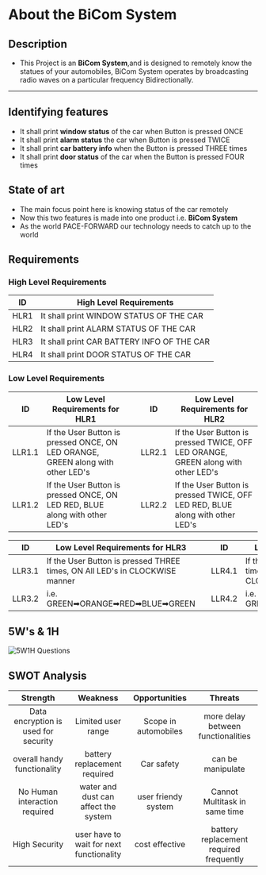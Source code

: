 #  About the BiCom System
## Description
 * This Project is an __BiCom System__,and is designed to remotely know the statues of your automobiles, BiCom System operates by broadcasting radio waves on a particular frequency Bidirectionally.

---

## Identifying features
 * It shall print __window status__ of the car when Button is pressed ONCE
 * It shall print __alarm status__ the car when Button is pressed TWICE
 * It shall print __car battery info__ when the Button is pressed THREE times
 * It shall print __door status__ of the car when the Button is pressed FOUR times

## State of art
 * The main focus point here is knowing status of the car remotely
 * Now this two features is made into one product i.e. __BiCom System__
 * As the world PACE-FORWARD our technology needs to catch up to the world  

## Requirements

### High Level Requirements

| ID | High Level Requirements |
| -------- | -------------- |
| HLR1 | It shall print WINDOW STATUS OF THE CAR |
| HLR2 | It shall print ALARM STATUS OF THE CAR |
| HLR3 | It shall print CAR BATTERY INFO OF THE CAR |
| HLR4 | It shall print DOOR STATUS OF THE CAR |


### Low Level Requirements

| ID | Low Level Requirements for HLR1|       |ID | Low Level Requirements for HLR2|
| ----- | ----- | ---- |----- | ----- |
| LLR1.1 | If the User Button is pressed ONCE, ON LED ORANGE, GREEN along with other LED's |     |LLR2.1 | If the User Button is pressed TWICE, OFF LED ORANGE, GREEN along with other LED's  |
| LLR1.2 | If the User Button is pressed ONCE, ON LED RED, BLUE along with other LED's|     |LLR2.2 | If the User Button is pressed TWICE, OFF LED RED, BLUE along with other LED's |



| ID | Low Level Requirements for HLR3|  |ID | Low Level Requirements for HLR4|
| -------- | -------------- | ---- | -------- | -------------- |
| LLR3.1 |  If the User Button is pressed THREE times, ON All LED's in CLOCKWISE manner  |  | LLR4.1 | If the User Button is pressed FOUR times, ON All LED's in ANTI-CLOCKWISE manner |
| LLR3.2 | i.e. GREEN➡ORANGE➡RED➡BLUE➡GREEN |  | LLR4.2 | i.e. GREEN➡BLUE➡RED➡ORANGE➡GREEN |
## 5W's & 1H
![5W1H Questions](https://user-images.githubusercontent.com/98877997/157949953-19fe5da6-d099-44d4-bcdf-ae8b24f4186e.jpg)
## SWOT Analysis
|Strength|Weakness|Opportunities|Threats|
|:--:|:--:|:--:|:--:|
|Data encryption is used for security|Limited user range|Scope in automobiles|more delay between functionalities|
|overall handy functionality|battery replacement required |Car safety|can be manipulate|
|No Human interaction required|water and dust can affect the system|user friendy system|Cannot Multitask in same time|
|High Security|user have to wait for next functionality|cost effective|battery replacement required frequently|
